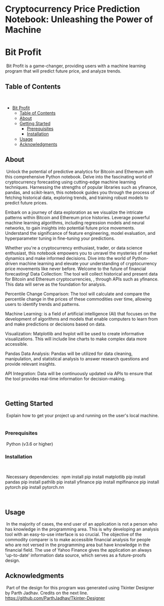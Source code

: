 # Cryptocurrency Price Prediction Notebook: Unleashing the Power of Machine 
# Bit Profit
​
Bit Profit is a game-changer, providing users with a machine learning program that will predict future price, and analyze trends. 
​
## Table of Contents
​
- [Bit Profit](#project-name)
  - [Table of Contents](#table-of-contents)
  - [About](#about)
  - [Getting Started](#getting-started)
    - [Prerequisites](#prerequisites)
    - [Installation](#installation)
  - [Usage](#usage)
  - [Acknowledgments](#acknowledgments)
​
## About
​
Unlock the potential of predictive analytics for Bitcoin and Ethereum with this comprehensive Python notebook. Delve into the fascinating world of cryptocurrency forecasting using cutting-edge machine learning techniques. Harnessing the strengths of popular libraries such as yfinance, pandas, and scikit-learn, this notebook guides you through the process of fetching historical data, exploring trends, and training robust models to predict future prices.

Embark on a journey of data exploration as we visualize the intricate patterns within Bitcoin and Ethereum price histories. Leverage powerful machine learning algorithms, including regression models and neural networks, to gain insights into potential future price movements. Understand the significance of feature engineering, model evaluation, and hyperparameter tuning in fine-tuning your predictions.

Whether you're a cryptocurrency enthusiast, trader, or data science enthusiast, this notebook empowers you to unravel the mysteries of market dynamics and make informed decisions. Dive into the world of Python-driven machine learning and elevate your understanding of cryptocurrency price movements like never before. Welcome to the future of financial forecasting!
Data Collection: The tool will collect historical and present data for Bitcoin and Ethereum cryptocurrencies, , through APIs such as yfinance. This data will serve as the foundation for analysis.

Percentile Change Comparison: The tool will calculate and compare the percentile change in the prices of these commodities over time, allowing users to identify trends and patterns.

Machine Learning: is a field of artificial intelligence (AI) that focuses on the development of algorithms and models that enable computers to learn from and make predictions or decisions based on data. 

Visualization: Matplotlib and hvplot will be used to create informative visualizations. This will include line charts  to make complex data more accessible.

Pandas Data Analysis: Pandas will be utilized for data cleaning, manipulation, and statistical analysis to answer research questions and provide relevant insights.

API Integration: Data will be continuously updated via APIs to ensure that the tool provides real-time information for decision-making.


​
## Getting Started
​
Explain how to get your project up and running on the user's local machine.
​
### Prerequisites
​​
Python (v3.6 or higher)
​
### Installation
​

​​
Necessary dependencies:
​
​npm install 
pip install matplotlib
pip install pandas
pip install pathlib
pip install yfinance
pip install mplfinance
pip install pytorch 
pip install pytorch.nn

​
## Usage
​
In the majority of cases, the end user of an application is not a person who has knowledge in the programming area. This is why developing an analysis tool with an easy-to-use interface is so crucial.
The objective of the commodity comparer is to make accessible financial analysis for people who are not versed in the programming area but have knowledge in the financial field.
The use of Yahoo Finance gives the application an always 'up-to-date' information data source, which serves as a future-proofs design.

## Acknowledgments
​
Part of the design for this program was generated using Tkinter Designer by Parth Jadhav. Credits on the next line.
https://github.com/ParthJadhav/Tkinter-Designer
